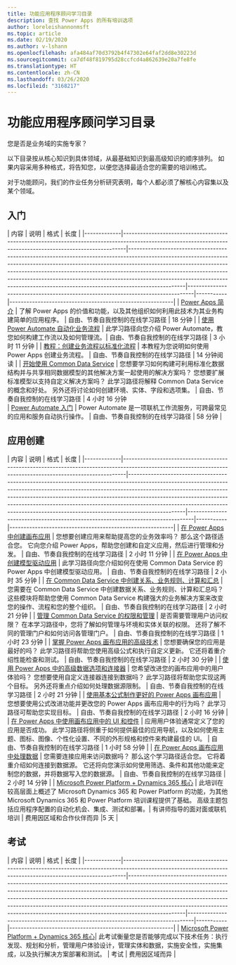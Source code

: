 ```yaml
---
title: 功能应用程序顾问学习目录
description: 查找 Power Apps 的所有培训选项
author: loreleishannonmsft
ms.topic: article
ms.date: 02/19/2020
ms.author: v-lshann
ms.openlocfilehash: afa484af70d3792b4f47302e64faf2dd8e30223d
ms.sourcegitcommit: ca7df48f819795d28ccfcd4a862639e20a7fe8fe
ms.translationtype: HT
ms.contentlocale: zh-CN
ms.lasthandoff: 03/26/2020
ms.locfileid: "3168217"
---
```

# <a name="functional-application-consultant-learning-catalog"></a>功能应用程序顾问学习目录

您是否是业务域的实施专家？ 

以下目录按从核心知识到具体领域，从最基础知识到最高级知识的顺序排列。 如果内容采用多种格式，将告知您，以便您选择最适合您的需要的培训格式。

对于功能顾问，我们的作业任务分析研究表明，每个人都必须了解核心内容集以及某个领域。 

## <a name="get-started"></a>入门<a name="get-started"></a>
| 内容  | 说明  | 格式   | 长度    | 
|-------------|-------------------------------------------------------------------------------------------------------------------------------------------------------------|--------------------------------------------------------------------------------------------------------------------------------------------------------------------------------------------------------------------------------------------------------------------------------------------------------------------------------------------------------------------------------------------------------------------------|--------------------------------------------------------------------------------|-----------|----------------------------------------------------------|
| [Power Apps 简介](https://docs.microsoft.com/learn/modules/introduction-power-apps/)                                              | 了解 Power Apps 的价值和功能，以及其他组织如何利用此技术为其业务构建简单的应用程序。  | 自由、节奏自我控制的在线学习路径 | 18 分钟         | 
| [使用 Power Automate 自动化业务流程](https://docs.microsoft.com/learn/paths/automate-process-power-automate/)                 | 此学习路径向您介绍 Power Automate，教您如何构建工作流以及如何管理流。| 自由、节奏自我控制的在线学习路径 | 3 小时 11 分钟 | 
| [教程：创建业务流程以标准化流程](https://docs.microsoft.com/power-automate/create-business-process-flow) | 本教程为您说明如何使用 Power Apps 创建业务流程。  | 自由、节奏自我控制的在线学习路径 | 14 分钟阅读 | 
| [开始使用 Common Data Service](https://docs.microsoft.com/learn/paths/get-started-cds/)                                            | 您想要学习如何构建可利用标准化数据结构并与共享相同数据模型的其他解决方案一起使用的解决方案吗？ 您想要扩展标准模型以支持自定义解决方案吗？ 此学习路径将解释 Common Data Service 的概念和好处。 另外还将讨论如何创建环境、实体、字段和选项集。 | 自由、节奏自我控制的在线学习路径 | 4 小时 16 分钟       
| [Power Automate 入门](https://docs.microsoft.com/learn/modules/get-started-flows/)                                              | Power Automate 是一项联机工作流服务，可跨最常见的应用和服务自动执行操作。        | 自由、节奏自我控制的在线学习路径 | 58 分钟         | 
## <a name="app-creation"></a>应用创建<a name="app-creation"></a>
| 内容  | 说明  | 格式   | 长度    | 
|-------------|-------------------------------------------------------------------------------------------------------------------------------------------------------------|--------------------------------------------------------------------------------------------------------------------------------------------------------------------------------------------------------------------------------------------------------------------------------------------------------------------------------------------------------------------------------------------------------------------------|--------------------------------------------------------------------------------|-----------|----------------------------------------------------------|
| [在 Power Apps 中创建画布应用](https://docs.microsoft.com/learn/paths/create-powerapps/)                                                                              | 您想要创建应用来帮助提高您的业务效率吗？ 那么这个路径适合您。 它向您介绍 Power Apps，帮助您创建和自定义应用，然后进行管理和分发。                                                                  | 自由、节奏自我控制的在线学习路径 | 2 小时 11 分钟 |
| [在 Power Apps 中创建模型驱动应用](https://docs.microsoft.com/learn/paths/create-app-models-business-processes/)                                            | 此学习路径向您介绍如何在使用 Common Data Service 的 Power Apps 中创建模型驱动应用。                                                                                                                                                                 | 自由、节奏自我控制的在线学习路径 | 2 小时 35 分钟 |
| [在 Common Data Service 中创建关系、业务规则、计算和汇总](https://docs.microsoft.com/learn/paths/create-relationships-common-data-service/) | 您需要在 Common Data Service 中创建数据关系、业务规则、计算和汇总吗？ 这些模块将帮助您使用 Common Data Service 构建强大的业务解决方案来改变您的操作、流程和您的整个组织。 | 自由、节奏自我控制的在线学习路径 | 2 小时 21 分钟 |
| [管理 Common Data Service 的权限和管理](https://docs.microsoft.com/learn/paths/manage-permissions-administration-common-data-service/)             | 是否需要管理用户访问权限？ 在本学习路径中，您将了解如何管理与环境和实体关联的权限。 还将了解不同的管理门户和如何访问各管理门户。                                       | 自由、节奏自我控制的在线学习路径 | 1 小时 23 分钟 |
| [掌握 Power Apps 画布应用的高级技术](https://docs.microsoft.com/learn/paths/understand-advanced-topics/)                                                | 您想要确保您的应用是最好的吗？ 此学习路径将帮助您使用高级公式和执行自定义更新。 它还将着重介绍性能检查和测试。                                                                             | 自由、节奏自我控制的在线学习路径 | 2 小时 30 分钟 |
| [使用 Power Apps 中的高级数据选项和连接器](https://docs.microsoft.com/learn/paths/advanced-data-options-and-connectors/)                                     | 您希望改进您的画布应用中的用户体验吗？ 您想要使用自定义连接器连接到数据吗？ 此学习路径将帮助您实现这两个目标。 另外还将重点介绍如何处理数据源限制。                                             | 自由、节奏自我控制的在线学习路径 | 2 小时 21 分钟 |
| [使用基本公式制作更好的 Power Apps 画布应用](https://docs.microsoft.com/learn/paths/use-basic-formulas-powerapps-canvas-app/)                                | 您想要使用公式改进功能并更改您的 Power Apps 画布应用中的行为吗？ 此学习路径可帮助您实现目标。                                                                                                               | 自由、节奏自我控制的在线学习路径 | 2 小时 16 分钟 |
| [在 Power Apps 中使用画布应用中的 UI 和控件](https://docs.microsoft.com/learn/paths/ui-controls-canvas-app-powerapps/)                                          | 应用用户体验通常定义了您的应用是否成功。 此学习路径将侧重于如何提供最佳的应用导航，以及如何使用主题、图标、图像、个性化设置、不同的外形规格和控件来构建最佳的 UI。                             | 自由、节奏自我控制的在线学习路径 | 1 小时 58 分钟 |
| [在 Power Apps 画布应用中处理数据](https://docs.microsoft.com/learn/paths/work-with-data-in-a-canvas-app/)                                                        | 您需要连接应用来访问数据吗？ 那么这个学习路径适合您。 它将着重介绍如何连接到数据源。 它还将向您演示如何使用筛选、条件和其他功能来定制您的数据，并将数据写入您的数据源。         | 自由、节奏自我控制的在线学习路径 | 2 小时 14 分钟 |
| [Microsoft Power Platform + Dynamics 365 核心](https://docs.microsoft.com/learn/certifications/courses/mb-200t00) |  此培训在较高层面上概述了 Microsoft Dynamics 365 和 Power Platform 的功能，为其他 Microsoft Dynamics 365 和 Power Platform 培训课程提供了基础。 高级主题包括应用程序配置的自动化机会、集成、测试和部署。|    有讲师指导的面对面或联机培训 | 费用因区域和合作伙伴而异 |5 天 |

## <a name="exam"></a>考试<a name="exam"></a>
| 内容  | 说明  | 格式   | 长度    | 
|-------------|-------------------------------------------------------------------------------------------------------------------------------------------------------------|--------------------------------------------------------------------------------------------------------------------------------------------------------------------------------------------------------------------------------------------------------------------------------------------------------------------------------------------------------------------------------------------------------------------------|--------------------------------------------------------------------------------|-----------|----------------------------------------------------------|
| [Microsoft Power Platform + Dynamics 365 核心](https://docs.microsoft.com/learn/certifications/exams/mb-200?wt.mc_id=learningredirect_certs-web-wwl)|    此考试衡量您是否能够完成以下技术任务：执行发现、规划和分析，管理用户体验设计，管理实体和数据，实施安全性，实施集成，以及执行解决方案部署和测试。 |  考试 | 费用因区域而异 |
